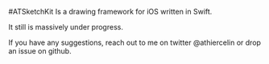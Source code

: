 #ATSketchKit
Is a drawing framework for iOS written in Swift.

It still is massively under progress.

If you have any suggestions, reach out to me on twitter @athiercelin or drop an issue on github.